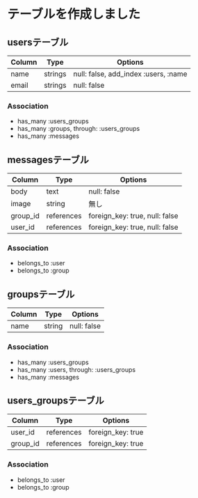 # テーブルを作成しました

## usersテーブル

|Column|Type|Options|
|------|----|-------|
|name|strings|null: false, add_index :users, :name|
|email|strings|null: false|

### Association
- has_many :users_groups
- has_many :groups, through: :users_groups
- has_many :messages


## messagesテーブル

|Column|Type|Options|
|------|----|-------|
|body|text|null: false|
|image|string|無し|
|group_id|references|foreign_key: true, null: false|
|user_id|references|foreign_key: true, null: false|

### Association
- belongs_to :user
- belongs_to :group


## groupsテーブル

|Column|Type|Options|
|------|----|-------|
|name|string|null: false|

### Association
- has_many :users_groups
- has_many :users, through: :users_groups
- has_many :messages


## users_groupsテーブル

|Column|Type|Options|
|------|----|-------|
|user_id|references|foreign_key: true|
|group_id|references|foreign_key: true|

### Association
- belongs_to :user
- belongs_to :group
